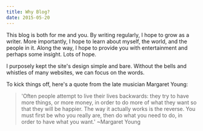 ```yaml
---
title: Why Blog?
date: 2015-05-20
---
```


This blog is both for me and you. By writing regularly, I hope to grow as a writer. More importantly, I hope to learn about myself, the world, and the people in it. Along the way, I hope to provide you with entertainment and perhaps some insight. Lots of hope.

I purposely kept the site's design simple and bare. Without the bells and whistles of many websites, we can focus on the words.

To kick things off, here's a quote from the late musician Margaret Young:

>'Often people attempt to live their lives backwards: they try to have more things, or more money, in order to do more of what they want so that they will be happier. The way it actually works is the reverse. You must first be who you really are, then do what you need to do, in order to have what you want.' ~Margaret Young
